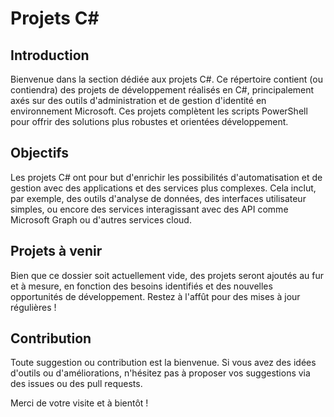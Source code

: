 # Projets C#

## Introduction

Bienvenue dans la section dédiée aux projets C#. Ce répertoire contient (ou contiendra) des projets de développement réalisés en C#, principalement axés sur des outils d'administration et de gestion d'identité en environnement Microsoft. Ces projets complètent les scripts PowerShell pour offrir des solutions plus robustes et orientées développement.

## Objectifs

Les projets C# ont pour but d'enrichir les possibilités d'automatisation et de gestion avec des applications et des services plus complexes. Cela inclut, par exemple, des outils d'analyse de données, des interfaces utilisateur simples, ou encore des services interagissant avec des API comme Microsoft Graph ou d'autres services cloud.

## Projets à venir

Bien que ce dossier soit actuellement vide, des projets seront ajoutés au fur et à mesure, en fonction des besoins identifiés et des nouvelles opportunités de développement. Restez à l'affût pour des mises à jour régulières !

## Contribution

Toute suggestion ou contribution est la bienvenue. Si vous avez des idées d'outils ou d'améliorations, n'hésitez pas à proposer vos suggestions via des issues ou des pull requests.

Merci de votre visite et à bientôt !
